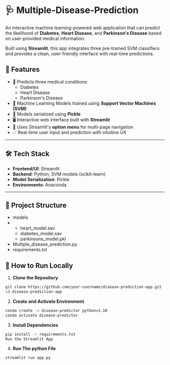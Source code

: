 # 🩺 Multiple-Disease-Prediction

An interactive machine learning-powered web application that can predict the likelihood of **Diabetes**, **Heart Disease**, and **Parkinson's Disease** based on user-provided medical information.

Built using **Streamlit**, this app integrates three pre-trained SVM classifiers and provides a clean, user-friendly interface with real-time predictions.

## 🚀 Features

- 🎯 Predicts three medical conditions:
  - Diabetes
  - Heart Disease
  - Parkinson's Disease
- 🧠 Machine Learning Models trained using **Support Vector Machines (SVM)**
- 💾 Models serialized using **Pickle**
- 🖥️ Interactive web interface built with **Streamlit**
- 🔘 Uses Streamlit's **option menu** for multi-page navigation
- ✅ Real-time user input and prediction with intuitive UX

---

## 🛠️ Tech Stack

- **Frontend/UI**: Streamlit
- **Backend**: Python, SVM models (scikit-learn)
- **Model Serialization**: Pickle
- **Environments**: Anaconda

---

## 📂 Project Structure
- models
- - heart_model.sav
  - diabetes_model.sav
  - parkinsons_model.pkl
- Multiple_disease_prediction.py
- requirements.txt

## 🧪 How to Run Locally

1. **Clone the Repository**

```bash
git clone https://github.com/your-username/disease-prediction-app.git
cd disease-prediction-app
```

2. **Create and Activate Environment**

```bash
conda create -n disease-predictor python=3.10
conda activate disease-predictor
```
3. **Install Dependencies**

```bash
pip install -r requirements.txt
Run the Streamlit App
```
4. **Run The python File**
```bash
streamlit run app.py
```
